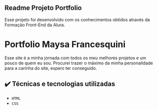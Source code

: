 ## Readme Projeto Portfolio

Esse projeto foi desenvolvido com os conhecimentos obtidos através da Formação Front-End da Alura.
  
# Portfolio Maysa Francesquini

Esse site é a minha jornada com todos os meu melhores projetos e um pouco de quem eu sou. Procurei trazer o máximo da minha personalidade para a carinha do site, espero ter conseguido. 

## ✔️ Técnicas e tecnologias utilizadas

- `HTML`
- `CSS`
